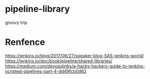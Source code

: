 # pipeline-library
groovy trip


# Renfence
https://jenkins.io/blog/2017/06/27/speaker-blog-SAS-jenkins-world/
https://jenkins.io/doc/book/pipeline/shared-libraries/
https://medium.com/devopslinks/a-hacky-hackers-guide-to-jenkins-scripted-pipelines-part-4-dd49fcb0d62
